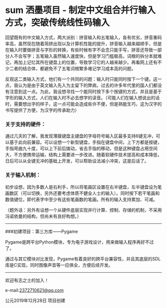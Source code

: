 # sum 洒墨项目 - 制定中文组合并行输入方式，突破传统线性码输入

回望既有的中文输入方式，两大派别：拼音输入和五笔输入，各有优劣，拼音重码率高，虽然现在随着简拼出现以及计算机性能的提升，拼音输入越来越顺手，但是在输入时要做拼音与字形的转换，有些时候有字不会念只能手写，拼音还导致一部分人不会写字；五笔输入虽然输入速度快，但是学习门槛极高，词根的拆分本就难记，再加上记忆其所在键盘上的位置，导致学习它的人越来越少。再看网上还有不少二者的结合体，都避免不了五笔词根繁多难记学习成本高的问题。

反观这二类输入方式，他们有一个共同的问题：输入时只能同时按下一个键。这一点，我认为是由于英文输入先入为主留下的弊病，过去的许多年代里的国人们都没有注意到这一点。为此，我设想寻找一个能同时按下多个按键的方式，并且是基于字形的输入方式，人们在输入时不必去想字的读音。（可能人们在输入想说出的话时，需要想出字的样子，这一点可能会造成些许不便，但是熟能生巧，这为汉字的书写提供了方便，为汉字的传承助力）

### 关于支持的硬件：
通过几天的了解，我发现薄膜键盘主键盘的字母符号输入区最多支持6键无冲，可以基于此向前兼容。可以设想一个新型键盘，手指在键盘中间，上下方都是按键，手指弯曲九十度，可以上下前后拨动，省去手指的移动，但是这种键盘占用空间大，不方便携带运输，结构上需要进一步改进。随着软硬件技术提高和成本降低，日后可以从全键无冲的基础上开发，可以帮助设法减小冲突，这是后话了。

### 关于输入机制：
初步设想，因为多数人是右利手，所以将笔画区设置在右半键盘，左半键盘设为笔画数区（可以切换，另外还要考虑体质不健全人士的输入）。同时按下若干笔画和数值键位，即代表字中至少有这些笔画数的笔画。所有的输入支持累加、可减。

（题外话：另外有设想一个从硬件底层实现并行计算、控制、存储的机制，不采用冯诺依曼的结构，但尚未有良好构想。）

----

###初建项目：第三方库——Pygame

Pygame是跨平台Python模块，专为电子游戏设计，用来做输入程序再好不过了。

通过与其它模块对比发现，Pygame有着良好的跨平台兼容性，并且其底层的SDL库是C实现，同时图像声音等一应俱全，方便后续开发。

----
欢迎有志之士的加入！

e-mail:2372710621@qq.com

公元2019年12月28日  项目创建
